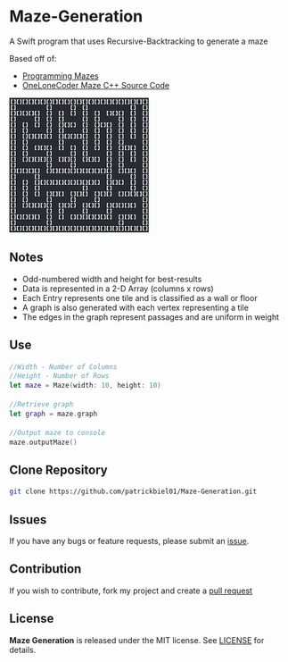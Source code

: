 # Maze-Generation
A Swift program that uses Recursive-Backtracking to generate a maze

Based off of:
- [Programming Mazes](https://www.youtube.com/watch?v=Y37-gB83HKE)
- [OneLoneCoder Maze C++ Source Code](https://github.com/OneLoneCoder/videos/blob/master/OneLoneCoder_Mazes.cpp)

![Console Screenshot](https://github.com/patrickbiel01/Maze-Generation/blob/master/console-maze-screenshot.png)

## Notes
* Odd-numbered width and height for best-results
* Data is represented in a 2-D Array (columns x rows)
* Each Entry represents one tile and is classified as a wall or floor
* A graph is also generated with each vertex representing a tile
* The edges in the graph represent passages and are uniform in weight

## Use
```swift
//Width - Number of Columns
//Height - Number of Rows
let maze = Maze(width: 10, height: 10)

//Retrieve graph
let graph = maze.graph

//Output maze to console
maze.outputMaze()
```

## Clone Repository
```bash
git clone https://github.com/patrickbiel01/Maze-Generation.git
```

## Issues
If you have any bugs or feature requests, please submit an [issue](https://github.com/patrickbiel01/Maze-Generation/issues).

## Contribution
If you wish to contribute, fork my project and create a [pull request](https://github.com/patrickbiel01/Maze-Generation/pulls)

## License
**Maze Generation** is released under the MIT license. See [LICENSE](https://github.com/patrickbiel01/Maze-Generation/blob/master/LICENSE) for details.
